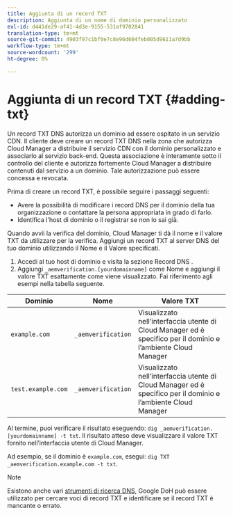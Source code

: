 ```yaml
---
title: Aggiunta di un record TXT
description: Aggiunta di un nome di dominio personalizzato
exl-id: d441de29-af41-4d3e-9155-531af9702841
translation-type: tm+mt
source-git-commit: 4903f97c1bf0e7c8e96d604feb005d9611a7d9bb
workflow-type: tm+mt
source-wordcount: '299'
ht-degree: 0%

---
```


# Aggiunta di un record TXT {#adding-txt}

Un record TXT DNS autorizza un dominio ad essere ospitato in un servizio CDN. Il cliente deve creare un record TXT DNS nella zona che autorizza Cloud Manager a distribuire il servizio CDN con il dominio personalizzato e associarlo al servizio back-end. Questa associazione è interamente sotto il controllo del cliente e autorizza fortemente Cloud Manager a distribuire contenuti dal servizio a un dominio. Tale autorizzazione può essere concessa e revocata.

Prima di creare un record TXT, è possibile seguire i passaggi seguenti:

* Avere la possibilità di modificare i record DNS per il dominio della tua organizzazione o contattare la persona appropriata in grado di farlo.
* Identifica l&#39;host di dominio o il registrar se non lo sai già.

Quando avvii la verifica del dominio, Cloud Manager ti dà il nome e il valore TXT da utilizzare per la verifica. Aggiungi un record TXT al server DNS del tuo dominio utilizzando il Nome e il Valore specificati.

1. Accedi al tuo host di dominio e visita la sezione Record DNS .
1. Aggiungi `_aemverification.[yourdomainname]` come Nome e aggiungi il valore TXT esattamente come viene visualizzato.
Fai riferimento agli esempi nella tabella seguente.

| Dominio | Nome | Valore TXT |
|--- |--- |---|
| `example.com` | `_aemverification` | Visualizzato nell’interfaccia utente di Cloud Manager ed è specifico per il dominio e l’ambiente Cloud Manager |
| `test.example.com` | `_aemverification` | Visualizzato nell’interfaccia utente di Cloud Manager ed è specifico per il dominio e l’ambiente Cloud Manager |

Al termine, puoi verificare il risultato eseguendo: `dig _aemverification.[yourdomainname] -t txt`.
Il risultato atteso deve visualizzare il valore TXT fornito nell’interfaccia utente di Cloud Manager.

Ad esempio, se il dominio è `example.com`, esegui: `dig TXT _aemverification.example.com -t txt`.

>[!NOTE]
>Esistono anche vari [strumenti di ricerca DNS](https://www.ultratools.com/tools/dnsLookup), Google DoH può essere utilizzato per cercare voci di record TXT e identificare se il record TXT è mancante o errato.
